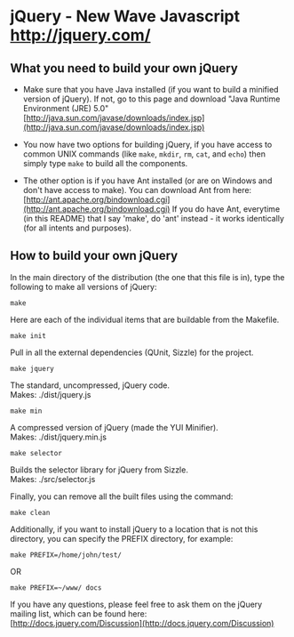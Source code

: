 jQuery - New Wave Javascript
http://jquery.com/
================================

What you need to build your own jQuery
---------------------------------------
* Make sure that you have Java installed (if you want to build a minified version of jQuery).
If not, go to this page and download "Java Runtime Environment (JRE) 5.0"  
[http://java.sun.com/javase/downloads/index.jsp](http://java.sun.com/javase/downloads/index.jsp)

* You now have two options for building jQuery, if you have access to common UNIX commands (like `make`, `mkdir`, `rm`, `cat`, and `echo`) then simply type `make` to build all the components.

* The other option is if you have Ant installed (or are on Windows and don't have access to make). You can download Ant from here: [http://ant.apache.org/bindownload.cgi](http://ant.apache.org/bindownload.cgi)
If you do have Ant, everytime (in this README) that I say 'make', do 'ant' instead - it works identically (for all intents and purposes).

How to build your own jQuery
-----------------------------

In the main directory of the distribution (the one that this file is in), type
the following to make all versions of jQuery:

`make`

Here are each of the individual items that are buildable from the Makefile.

`make init`

Pull in all the external dependencies (QUnit, Sizzle) for the project.

`make jquery`

The standard, uncompressed, jQuery code.  
Makes: ./dist/jquery.js

`make min`

A compressed version of jQuery (made the YUI Minifier).  
Makes: ./dist/jquery.min.js

`make selector`

Builds the selector library for jQuery from Sizzle.  
Makes: ./src/selector.js

Finally, you can remove all the built files using the command:
  
`make clean`

Additionally, if you want to install jQuery to a location that is not this
directory, you can specify the PREFIX directory, for example:
  
`make PREFIX=/home/john/test/`

OR

`make PREFIX=~/www/ docs`

If you have any questions, please feel free to ask them on the jQuery
mailing list, which can be found here:  
[http://docs.jquery.com/Discussion](http://docs.jquery.com/Discussion)
